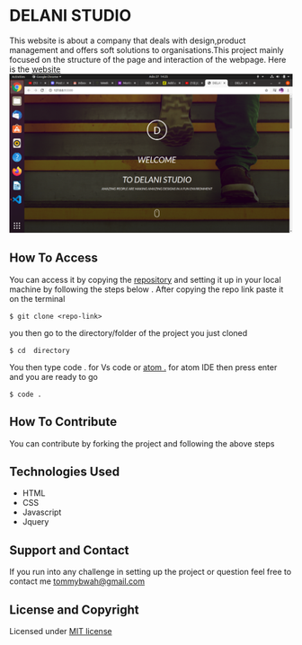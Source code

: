 # DELANI STUDIO
This website  is about a company that deals with design,product management and offers soft solutions to organisations.This project mainly focused on the structure of the page and interaction of the webpage.
Here is the [website](https://tomito26.github.io/delano-studio/)
![screenshot](screenshot.png)
## How To Access
You can access it by copying  the [repository](https://github.com/tomito26/delano-studio.git) and setting it up in your local machine by following the steps below .
After copying the  repo link  paste it on the terminal 
```
$ git clone <repo-link>
```
you then go to the directory/folder of the project you just cloned
```
$ cd  directory
```
You then type  code . for Vs code or [atom .]() for atom IDE then press enter  and you are ready to go
```
$ code .
```
## How To Contribute
You can contribute by forking the project  and following the above steps

 ## Technologies Used
 * HTML
 * CSS
 * Javascript
 * Jquery

## Support and Contact
If you run into any challenge in setting up the project or question feel free to contact me tommybwah@gmail.com

## License and Copyright
Licensed under [MIT license](LICENSE)




